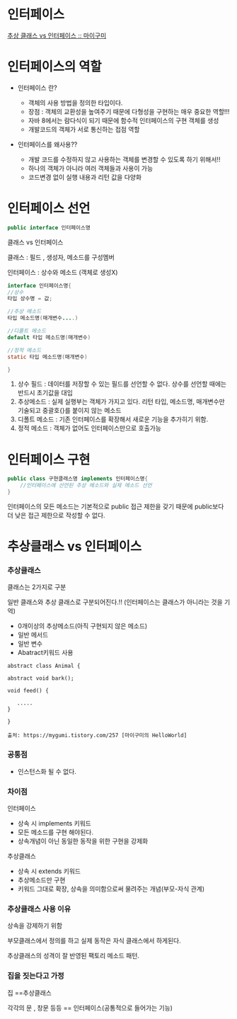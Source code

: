 # 인터페이스

[추상 클래스 vs 인터페이스 :: 마이구미](https://mygumi.tistory.com/257)

# 인터페이스의 역할

- 인터페이스 란?
    - 객체의 사용 방법을 정의한 타입이다.
    - 장점 : 객체의 교환성을 높여주기 때문에 다형성을 구현하는 매우 중요한 역할!!!
    - 자바 8에서는 람다식이 되기 때문에 함수적 인터페이스의 구현 객체를 생성
    - 개발코드의 객체가 서로 통신하는 접점 역할
    
- 인터페이스를 왜사용??
    - 개발 코드를 수정하지 않고 사용하는 객체를 변경할 수 있도록 하기 위해서!!
    - 하나의 객체가 아니라 여러 객체들과 사용이 가능
    - 코드변경 없이 실행 내용과 리턴 값을 다양화
    

# 인터페이스 선언

```java
public interface 인터페이스명
```

클래스 vs 인터페이스

클래스 : 필드 , 생성자, 메소드를 구성멤버

인터페이스 : 상수와 메소드 (객체로 생성X)

```java
interface 인터페이스명{
//상수
타입 상수명 = 값;

//추상 메소드
타입 메소드명(매개변수....)

//디폴트 메소드
default 타입 메소드명(매개변수)

//정적 메소드
static 타입 메소드명(매개변수)

}
```

1. 상수 필드 : 데이터를 저장할 수 있는 필드를 선언할 수 없다. 상수를 선언할 때에는 반드시 초기값을 대입
2. 추상메소드 : 실제 실행부는 객체가 가지고 있다. 리턴 타입, 메소드명, 매개변수만 기술되고 중괄호{}를 붙이지 않는 메소드
3. 디폴트 메소드 : 기존 인터페이스를 확장해서 새로운 기능을 추가히기 위함. 
4. 정적 메소드 : 객체가 없어도 인터페이스만으로 호출가능

# 인터페이스 구현

```java
public class 구현클래스명 implements 인터페이스명{
	//인터페이스에 선언된 추상 메소드와 실제 메소드 선언
}
```

인터페이스의 모든 메소드는 기본적으로 public 접근 제한을 갖기 때문에 public보다 더 낮은 접근 제한으로 작성할 수 없다.

# 추상클래스 vs 인터페이스

### 추상클래스

클래스는 2가지로 구분

일반 클래스와 추상 클래스로 구분되어진다.!! (인터페이스는 클래스가 아니라는 것을 기억)

- 0개이상의 추상메소드(아직 구현되지 않은 메소드)
- 일반 메서드
- 일반 변수
- Abatract키워드 사용

```
abstract class Animal {

abstract void bark();

void feed() {

   .....
}

}

출처: https://mygumi.tistory.com/257 [마이구미의 HelloWorld]
```

### 공통점

- 인스턴스화 될 수 없다.

### 차이점

인터페이스

- 상속 시 implements 키워드
- 모든 메소드를 구현 해야된다.
- 상속개념이 아닌 동일한 동작을 위한 구현을 강제화

추상클래스 

- 상속 시 extends 키워드
- 추상메소드만 구현
- 키워드 그대로 확장, 상속을 의미함으로써 물려주는 개념(부모-자식 관계)

### 추상클래스 사용 이유

상속을 강제하기 위함

부모클래스에서 정의를 하고 실제 동작은 자식 클래스에서 하게된다. 

추상클래스의 성격이 잘 반영된 팩토리 메소드 패턴.

### 집을 짓는다고 가정

집 ==추상클래스

각각의 문 , 창문 등등 == 인터페이스(공통적으로 들어가는 기능)